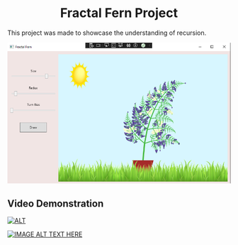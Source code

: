 <h1 align="center">Fractal Fern Project</h1>

This project was made to showcase the understanding of recursion.


![Alt text](data/thumbnail.PNG)

## Video Demonstration

[![ALT](https://img.youtube.com/vi/YOUTUBE_VIDEO_ID_HERE/0.jpg)](https://www.youtube.com/watch?v=CRYD7j_2SEA)

[![IMAGE ALT TEXT HERE](https://img.youtube.com/vi/YOUTUBE_VIDEO_ID_HERE/0.jpg)](https://www.youtube.com/watch?v=YOUTUBE_VIDEO_ID_HERE)
